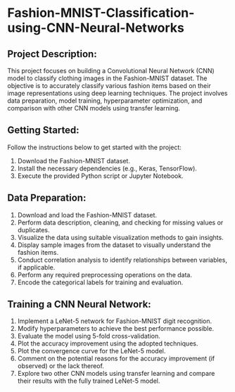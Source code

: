 # Fashion-MNIST-Classification-using-CNN-Neural-Networks

## Project Description:
This project focuses on building a Convolutional Neural Network (CNN) model to classify clothing images in the Fashion-MNIST dataset. The objective is to accurately classify various fashion items based on their image representations using deep learning techniques. The project involves data preparation, model training, hyperparameter optimization, and comparison with other CNN models using transfer learning.

## Getting Started:
Follow the instructions below to get started with the project:

1. Download the Fashion-MNIST dataset.
2. Install the necessary dependencies (e.g., Keras, TensorFlow).
3. Execute the provided Python script or Jupyter Notebook.



## Data Preparation:
1. Download and load the Fashion-MNIST dataset.
2. Perform data description, cleaning, and checking for missing values or duplicates.
3. Visualize the data using suitable visualization methods to gain insights.
4. Display sample images from the dataset to visually understand the fashion items.
5. Conduct correlation analysis to identify relationships between variables, if applicable.
6. Perform any required preprocessing operations on the data.
7. Encode the categorical labels for training and evaluation.

## Training a CNN Neural Network:
1. Implement a LeNet-5 network for Fashion-MNIST digit recognition.
2. Modify hyperparameters to achieve the best performance possible.
3. Evaluate the model using 5-fold cross-validation.
4. Plot the accuracy improvement using the adopted techniques.
5. Plot the convergence curve for the LeNet-5 model.
6. Comment on the potential reasons for the accuracy improvement (if observed) or the lack thereof.
7. Explore two other CNN models using transfer learning and compare their results with the fully trained LeNet-5 model.
